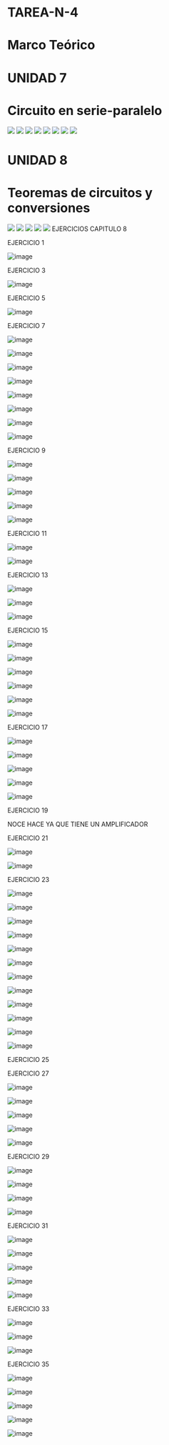 # TAREA-N-4
# Marco Teórico
# UNIDAD 7
# Circuito en serie-paralelo
![](https://github.com/BENLLAMIN69/TAREAN-N-4/blob/main/Ima/7.1.png)
![](https://github.com/BENLLAMIN69/TAREAN-N-4/blob/main/Ima/7.2.png)
![](https://github.com/BENLLAMIN69/TAREAN-N-4/blob/main/Ima/7.3.png)
![](https://github.com/BENLLAMIN69/TAREAN-N-4/blob/main/Ima/7.4.png)
![](https://github.com/BENLLAMIN69/TAREAN-N-4/blob/main/Ima/7.5.1.png)
![](https://github.com/BENLLAMIN69/TAREAN-N-4/blob/main/Ima/7.6.1.png)
![](https://github.com/BENLLAMIN69/TAREAN-N-4/blob/main/Ima/7.6.2.png)
![](https://github.com/BENLLAMIN69/TAREAN-N-4/blob/main/Ima/7.7.png)
# UNIDAD 8
# Teoremas de circuitos y conversiones
![](https://github.com/BENLLAMIN69/TAREAN-N-4/blob/main/Ima/8.1.png)
![](https://github.com/BENLLAMIN69/TAREAN-N-4/blob/main/Ima/8.2.png)
![](https://github.com/BENLLAMIN69/TAREAN-N-4/blob/main/Ima/8.3.png)
![](https://github.com/BENLLAMIN69/TAREAN-N-4/blob/main/Ima/8.4.1.png)
![](https://github.com/BENLLAMIN69/TAREAN-N-4/blob/main/Ima/8.5.2.png)
EJERCICIOS 
CAPITULO 8 


EJERCICIO 1

![image](https://user-images.githubusercontent.com/93900233/147896587-267c8add-ca9c-44e5-be94-d5c11c37efdb.png)

EJERCICIO 3

![image](https://user-images.githubusercontent.com/93900233/147896665-fcd82292-b4c9-4676-abe7-5f04c07b8bd6.png)

EJERCICIO 5

![image](https://user-images.githubusercontent.com/93900233/147896687-c4849200-f985-4fc4-9497-e2e3256e0b89.png)

EJERCICIO 7

![image](https://user-images.githubusercontent.com/93900233/147896772-af27621c-7162-43c3-9333-98d17dbceb00.png)

![image](https://user-images.githubusercontent.com/93900233/147896786-34c4b836-4aa9-42ee-afb6-5c1b11014025.png)

![image](https://user-images.githubusercontent.com/93900233/147896805-534200ae-970f-4265-81ba-0ab8fd73452e.png)

![image](https://user-images.githubusercontent.com/93900233/147896820-cc19c0f5-8d54-4cf4-aea2-7371dbe09230.png)

![image](https://user-images.githubusercontent.com/93900233/147896827-2f7eb836-e302-4132-a317-11d589a11166.png)

![image](https://user-images.githubusercontent.com/93900233/147896855-fb5509d0-c42e-4eea-bb1c-34c18f15643b.png)


![image](https://user-images.githubusercontent.com/93900233/147896864-7f8206f1-a83f-4c1e-b23d-2ea318ea18fc.png)

![image](https://user-images.githubusercontent.com/93900233/147896885-5086f339-4b37-4d3e-bc09-d01c3a8d498a.png)


EJERCICIO 9

![image](https://user-images.githubusercontent.com/93900233/147897005-2bb2bf12-23da-425b-8d47-0b04f0ddc327.png)

![image](https://user-images.githubusercontent.com/93900233/147897040-ed5e16da-c655-4f54-a491-09cc5c3aa9e2.png)

![image](https://user-images.githubusercontent.com/93900233/147897094-8f2bb5b2-ba04-426d-b50d-123e2a7c41c0.png)


![image](https://user-images.githubusercontent.com/93900233/147897107-408b40f3-b555-4fcc-a546-6b31c2bd7751.png)

![image](https://user-images.githubusercontent.com/93900233/147897130-833cfc17-2d30-40cb-93c8-d942992366a5.png)

EJERCICIO 11

![image](https://user-images.githubusercontent.com/93900233/147897224-627f091d-ad37-4063-b177-ca459333b155.png)

![image](https://user-images.githubusercontent.com/93900233/147897255-7e0da081-9f66-4f12-bc35-7f741c2c0bb6.png)

EJERCICIO 13

![image](https://user-images.githubusercontent.com/93900233/147897357-83ad4e91-47c2-4163-b863-0b5be507892c.png)

![image](https://user-images.githubusercontent.com/93900233/147897391-9936aeb3-ae09-43e2-b443-2e339de27a6a.png)

![image](https://user-images.githubusercontent.com/93900233/147897401-e8465d84-8289-4e9b-becc-a55f0e608bdc.png)

EJERCICIO 15

![image](https://user-images.githubusercontent.com/93900233/147897447-6ec1b5de-7ffb-43b9-9362-3c3166cf3cf6.png)

![image](https://user-images.githubusercontent.com/93900233/147897460-9bc99403-5b9e-410a-97d1-85ee3c328880.png)

![image](https://user-images.githubusercontent.com/93900233/147898195-7481f2ba-eef8-42c8-b9fa-97c372b8140e.png)

![image](https://user-images.githubusercontent.com/93900233/147898206-ecfaa724-f9bd-450f-9e6b-e04c652e0c5c.png)

![image](https://user-images.githubusercontent.com/93900233/147898225-c031a21d-d3f2-4ae1-ba77-edba35a52e07.png)

![image](https://user-images.githubusercontent.com/93900233/147898231-b319fdc9-77a0-4d56-8c1c-c0060fe69731.png)

EJERCICIO 17

![image](https://user-images.githubusercontent.com/93900233/147898370-e7bc12d1-9c6b-4173-b530-301202517bad.png)

![image](https://user-images.githubusercontent.com/93900233/147898564-b4ad6973-68ea-4ad6-83c8-0d609fe1d278.png)

![image](https://user-images.githubusercontent.com/93900233/147898392-65da59dd-8a79-4033-b307-bdb0fe5fd05c.png)

![image](https://user-images.githubusercontent.com/93900233/147898485-7ec7172b-a505-4103-95ad-d7d2bc93f600.png)

![image](https://user-images.githubusercontent.com/93900233/147898407-f7ccfdec-6804-423d-93f2-ffd111f6c1cd.png)


EJERCICIO 19

NOCE HACE YA QUE TIENE UN AMPLIFICADOR 

EJERCICIO 21

![image](https://user-images.githubusercontent.com/93900233/147898665-0d5796a2-b6c1-47fc-b1b8-79c177e7e375.png)

![image](https://user-images.githubusercontent.com/93900233/147898675-b278ad68-66fa-4bd1-b7ee-9bd45209a4b4.png)


EJERCICIO 23


![image](https://user-images.githubusercontent.com/93900233/147898813-c153ca23-22af-44bd-b3f5-fae4072b3ced.png)

![image](https://user-images.githubusercontent.com/93900233/147898822-22d58240-5203-4b67-8310-80eb79032f90.png)

![image](https://user-images.githubusercontent.com/93900233/147898834-23cc3d60-a320-4d66-bac9-23e40d8526db.png)

![image](https://user-images.githubusercontent.com/93900233/147898845-677affc6-3887-4852-9648-e28906e4adfc.png)

![image](https://user-images.githubusercontent.com/93900233/147898866-8d35af1b-9b76-413e-88c8-9db478f9ac89.png)

![image](https://user-images.githubusercontent.com/93900233/147898886-146d4fcc-dbd3-44e4-9a48-dab7f65e902b.png)

![image](https://user-images.githubusercontent.com/93900233/147898892-abf7ed11-fb2b-4f09-a867-195ab4b31535.png)

![image](https://user-images.githubusercontent.com/93900233/147898915-130a624e-0619-41f6-b826-a0875b176ad8.png)

![image](https://user-images.githubusercontent.com/93900233/147898926-d13b92de-506d-4dd0-a9c1-13a31d27a22d.png)

![image](https://user-images.githubusercontent.com/93900233/147899004-9b6c2a0f-32ca-4393-93cc-0330f4dcd19a.png)

![image](https://user-images.githubusercontent.com/93900233/147899010-42e3c736-f7fd-4664-b94f-a27c6add37da.png)

![image](https://user-images.githubusercontent.com/93900233/147899020-db742b07-9f00-47f0-a073-a7034aeec686.png)


EJERCICIO 25


EJERCICIO 27

![image](https://user-images.githubusercontent.com/93900233/147899664-e900d040-6b1f-4770-8f84-49c74a7c837d.png)

![image](https://user-images.githubusercontent.com/93900233/147899678-8e5f7b23-7983-4d23-8b5d-a2c35441db50.png)

![image](https://user-images.githubusercontent.com/93900233/147899685-8e0c4b79-3533-4e53-8445-819b211dc4f8.png)

![image](https://user-images.githubusercontent.com/93900233/147899700-033d0022-ade5-4c15-9170-42e86cdd7246.png)

![image](https://user-images.githubusercontent.com/93900233/147899735-a378e022-7bdb-4bd9-a81a-41a81420fbee.png)


EJERCICIO 29

![image](https://user-images.githubusercontent.com/93900233/147899832-1a0b32c2-d694-41b4-8456-9ab44292206a.png)

![image](https://user-images.githubusercontent.com/93900233/147899846-5beef078-10f3-43cd-bfef-8caa503ce970.png)

![image](https://user-images.githubusercontent.com/93900233/147899859-cb9e67d3-8ce6-4ad7-8d24-34b7c845a343.png)

![image](https://user-images.githubusercontent.com/93900233/147899864-2086fd3a-4417-46eb-abed-771d5ac02664.png)

EJERCICIO 31

![image](https://user-images.githubusercontent.com/93900233/147900014-a4661fe2-0948-4560-8941-e3d524981215.png)

![image](https://user-images.githubusercontent.com/93900233/147900027-54037d89-46a5-4af6-b78d-41bac23484e5.png)

![image](https://user-images.githubusercontent.com/93900233/147900043-74f7fb5b-0d9c-4892-8ebf-4499b9542173.png)

![image](https://user-images.githubusercontent.com/93900233/147900073-a5dfc611-6f98-4076-8be1-a14a69d9a973.png)

![image](https://user-images.githubusercontent.com/93900233/147900079-c4aca5db-9df7-4c36-8ff2-e7a5958ce07f.png)

EJERCICIO 33

![image](https://user-images.githubusercontent.com/93900233/147900329-f1e50846-26a0-4afe-af1d-83b3fe1f6aa6.png)

![image](https://user-images.githubusercontent.com/93900233/147900334-0c7ad28d-a021-462f-9f46-afdf77d5295a.png)

![image](https://user-images.githubusercontent.com/93900233/147900340-d9bf7b8b-eb7a-4ac4-a45d-d9532e57e10d.png)

EJERCICIO 35


![image](https://user-images.githubusercontent.com/93900233/147900213-46720e33-f949-4350-8e15-1f70d2b4836f.png)

![image](https://user-images.githubusercontent.com/93900233/147900219-ecbc23c6-fa07-4a32-9fea-1e5de1d46a3d.png)

![image](https://user-images.githubusercontent.com/93900233/147900228-d5fd18d3-3c05-4d3e-ba97-c044938f04ea.png)

![image](https://user-images.githubusercontent.com/93900233/147900241-b7797353-4abf-4e4a-9316-665aaaafcbc7.png)

![image](https://user-images.githubusercontent.com/93900233/147900251-d1391de3-ce12-4cfa-944c-705fd48a2709.png)





